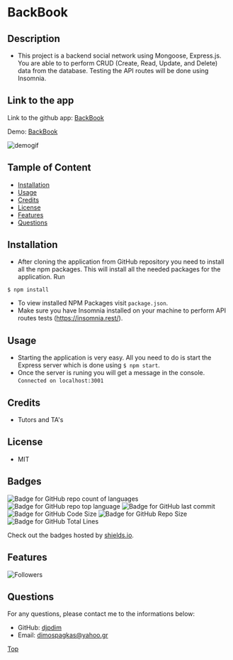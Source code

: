 # BackBook

## Description

-   This project is a backend social network using Mongoose, Express.js.
    You are able to to perform CRUD (Create, Read, Update, and Delete) data from the database. Testing the API routes will be done using Insomnia.

## Link to the app

Link to the github app: [BackBook](https://github.com/djpdim/BackBook)

Demo: [BackBook](https://drive.google.com/file/d/1X3xwqA-pWKN0zgT526cNBz5nYm945aKK/view)

![demogif](./public/assets/images/gif/backbook.gif)

## Tample of Content

-   [Installation](#installation)
-   [Usage](#usage)
-   [Credits](#credits)
-   [License](#license)
-   [Features](#features)
-   [Questions](#questions)

## Installation

-   After cloning the application from GitHub repository you need to install all the npm packages. This will install all the needed packages for the application.
    Run

```
$ npm install
```

-   To view installed NPM Packages visit `package.json`.
-   Make sure you have Insomnia installed on your machine to perform API routes tests (https://insomnia.rest/).

## Usage

-   Starting the application is very easy. All you need to do is start the Express server which is done using `$ npm start`.
-   Once the server is runing you will get a message in the console. `Connected on localhost:3001`

## Credits

-   Tutors and TA's

## License

-   MIT

## Badges

![Badge for GitHub repo count of languages](https://img.shields.io/github/languages/count/djpdim/BackBook?style=flat&logo=appveyor)
![Badge for GitHub repo top language](https://img.shields.io/github/languages/top/djpdim/BackBook?style=flat&logo=appveyor)
![Badge for GitHub last commit](https://img.shields.io/github/last-commit/djpdim/BackBook?style=flat&logo=appveyor)
![Badge for GitHub Code Size](https://img.shields.io/github/languages/code-size/djpdim/BackBook?style=flat&logo=appveyor)
![Badge for GitHub Repo Size](https://img.shields.io/github/repo-size/djpdim/BackBook?style=flat&logo=appveyor)
![Badge for GitHub Total Lines](https://img.shields.io/tokei/lines/github/djpdim/BackBook?style=flat&logo=appveyor)

Check out the badges hosted by [shields.io](https://shields.io/).

## Features

<img src="https://img.shields.io/github/followers/djpdim?style=social" alt="Followers" />

## Questions

For any questions, please contact me to the informations below:

-   GitHub: [djpdim](https://github.com/djpdim)
-   Email: [dimospagkas@yahoo.gr](mailto:dimospagkas@yahoo.gr)

[Top](#description)
